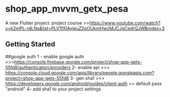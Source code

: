 # shop_app_mvvm_getx_pesa

A new Flutter project.
project course >>https://www.youtube.com/watch?v=k2mPL-rdLNs&list=PLV1fXIAyjeuZ2pOUkmHwzMJCJgCedrQJW&index=3

## Getting Started

##google auth
 1 - enable google auth  >>>https://console.firebase.google.com/project/shop-app-getx-55fd8/authentication/providers 
 2- enable api >>> https://console.cloud.google.com/apis/library/people.googleapis.com?project=shop-app-getx-55fd8
 3- gen sha1 >>> https://developers.google.com/android/guides/client-auth   >> default pass "android" 
 4- add sha1 to your project settings
 